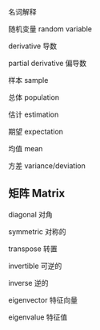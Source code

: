 名词解释



随机变量 random variable

derivative 导数

partial derivative 偏导数



样本 sample

总体 population

估计 estimation

期望 expectation

均值 mean

方差 variance/deviation

## 矩阵 Matrix

diagonal 对角

symmetric 对称的

transpose 转置

invertible 可逆的

inverse 逆的

eigenvector 特征向量

eigenvalue 特征值


